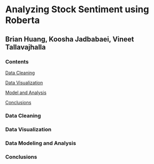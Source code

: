 # Analyzing Stock Sentiment using Roberta

## Brian Huang, Koosha Jadbabaei, Vineet Tallavajhalla

### Contents
[Data Cleaning](###Data-Cleaning)

[Data Visualization](###Data-Visualization)

[Model and Analysis](###Data-Modeling-and-Analysis)

[Conclusions](###Conclusions)

### Data Cleaning

### Data Visualization

### Data Modeling and Analysis 

### Conclusions

